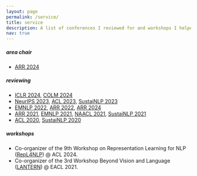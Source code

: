 ```yaml
---
layout: page
permalink: /service/
title: service
description: A list of conferences I reviewed for and workshops I helped to organize
nav: true
---
```


##### area chair

- [ARR 2024](https://aclrollingreview.org/)

##### reviewing

- [ICLR 2024](https://iclr.cc/), [COLM 2024](https://colmweb.org/index.html)
- [NeurIPS 2023](https://nips.cc/), [ACL 2023](https://2023.aclweb.org/), [SustaiNLP 2023](https://sites.google.com/view/sustainlp2023)
- [EMNLP 2022](https://2022.emnlp.org/), [ARR 2022](https://aclrollingreview.org/), [ARR 2024](https://aclrollingreview.org/)
- [ARR 2021](https://aclrollingreview.org/), [EMNLP 2021](https://2021.emnlp.org/), [NAACL 2021](https://2021.naacl.org/), [SustaiNLP 2021](https://sites.google.com/view/sustainlp2021/home)
- [ACL 2020](https://acl2020.org/), [SustaiNLP 2020](https://sites.google.com/view/sustainlp2020/home)

##### workshops

- Co-organizer of the 9th Workshop on Representation Learning for NLP ([RepL4NLP](https://sites.google.com/view/repl4nlp2024)) @ ACL 2024.
- Co-organizer of the 3rd Workshop Beyond Vision and Language ([LANTERN](https://aclanthology.org/2021.lantern-1.0/)) @ EACL 2021.
